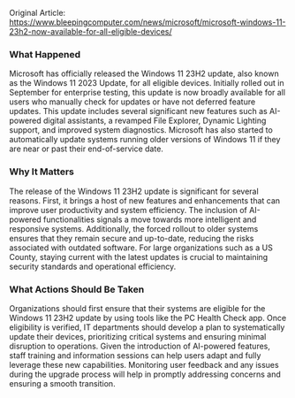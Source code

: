 Original Article: https://www.bleepingcomputer.com/news/microsoft/microsoft-windows-11-23h2-now-available-for-all-eligible-devices/

### What Happened

Microsoft has officially released the Windows 11 23H2 update, also known as the Windows 11 2023 Update, for all eligible devices. Initially rolled out in September for enterprise testing, this update is now broadly available for all users who manually check for updates or have not deferred feature updates. This update includes several significant new features such as AI-powered digital assistants, a revamped File Explorer, Dynamic Lighting support, and improved system diagnostics. Microsoft has also started to automatically update systems running older versions of Windows 11 if they are near or past their end-of-service date.

### Why It Matters

The release of the Windows 11 23H2 update is significant for several reasons. First, it brings a host of new features and enhancements that can improve user productivity and system efficiency. The inclusion of AI-powered functionalities signals a move towards more intelligent and responsive systems. Additionally, the forced rollout to older systems ensures that they remain secure and up-to-date, reducing the risks associated with outdated software. For large organizations such as a US County, staying current with the latest updates is crucial to maintaining security standards and operational efficiency.

### What Actions Should Be Taken

Organizations should first ensure that their systems are eligible for the Windows 11 23H2 update by using tools like the PC Health Check app. Once eligibility is verified, IT departments should develop a plan to systematically update their devices, prioritizing critical systems and ensuring minimal disruption to operations. Given the introduction of AI-powered features, staff training and information sessions can help users adapt and fully leverage these new capabilities. Monitoring user feedback and any issues during the upgrade process will help in promptly addressing concerns and ensuring a smooth transition.